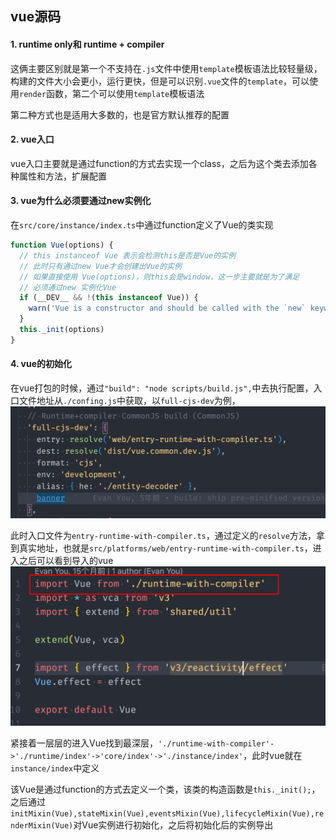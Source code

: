 ## vue源码

#### 1. runtime only和 runtime + compiler

这俩主要区别就是第一个不支持在`.js`文件中使用`template`模板语法比较轻量级，构建的文件大小会更小，运行更快，但是可以识别`.vue`文件的`template`，可以使用`render`函数，第二个可以使用`template`模板语法

第二种方式也是适用大多数的，也是官方默认推荐的配置

#### 2. vue入口

vue入口主要就是通过function的方式去实现一个class，之后为这个类去添加各种属性和方法，扩展配置

#### 3. vue为什么必须要通过new实例化

在`src/core/instance/index.ts`中通过function定义了Vue的类实现

```js
function Vue(options) {
  // this instanceof Vue 表示会检测this是否是Vue的实例
  // 此时只有通过new Vue才会创建出Vue的实例
  // 如果直接使用 Vue(options)，则this会是window，这一步主要就是为了满足
  // 必须通过new 实例化Vue
  if (__DEV__ && !(this instanceof Vue)) {
    warn('Vue is a constructor and should be called with the `new` keyword')
  }
  this._init(options)
}
```

#### 4. vue的初始化

在vue打包的时候，通过`"build": "node scripts/build.js",`中去执行配置，入口文件地址从`./confing.js`中获取，以`full-cjs-dev`为例，![image-20230824163858676](../../img/image-20230824163858676.png)

此时入口文件为`entry-runtime-with-compiler.ts`，通过定义的`resolve`方法，拿到真实地址，也就是`src/platforms/web/entry-runtime-with-compiler.ts`，进入之后可以看到导入的vue![image-20230824164042570](../../img/image-20230824164042570.png)

紧接着一层层的进入Vue找到最深层，`'./runtime-with-compiler'->'./runtime/index'->'core/index'->'./instance/index'`，此时vue就在`instance/index`中定义

该Vue是通过function的方式去定义一个类，该类的构造函数是`this._init();`，之后通过`initMixin(Vue),stateMixin(Vue),eventsMixin(Vue),lifecycleMixin(Vue),renderMixin(Vue)`对Vue实例进行初始化，之后将初始化后的实例导出